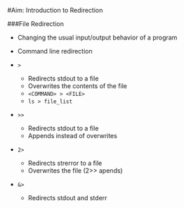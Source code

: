 #Aim: Introduction to Redirection

###File Redirection

- Changing the usual input/output behavior of a program

- Command line redirection
- `>`
  - Redirects stdout to a file
  - Overwrites the contents of the file
  - `<COMMAND> > <FILE>`
  - `ls > file_list`
- `>>`
  - Redirects stdout to a file
  - Appends instead of overwrites
- `2>`
  - Redirects strerror to a file
  - Overwrites the file (2>> apends)
- `&>`
  - Redirects stdout and stderr

